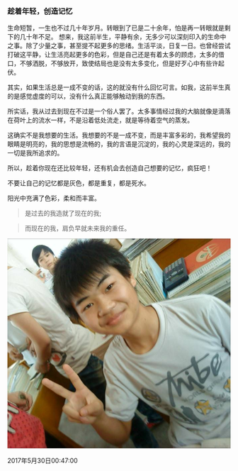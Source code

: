 ### 趁着年轻，创造记忆

生命短暂，一生也不过几十年岁月。转眼到了已是二十余年，怕是再一转眼就是剩下的几十年不足。
想来，我这前半生，平静有余，无多少可以深刻印入的生命中之事。除了少量之事，甚至提不起更多的思绪。生活平淡，日复一日。也曾经尝试打破这平静，让生活亮起更多的色彩，但是自己还是有着太多的顾虑，太多的借口，不够洒脱，不够放开，致使结局也是没有太多变化，但是好歹心中有些许起伏。

其实，如果生活总是一成不变的话，这的就没有什么回忆可言。如我，这前半生真的是感觉虚度的可以，没有什么真正能够触动到我的东西。

所实话，我从过去到现在不过是一个俗人罢了。太多事情经过我的大脑就像是滴落在荷叶上的流水一样，不是沿着低处流走，就是等待着空气的蒸发。

这确实不是我想要的生活。我想要的不是一成不变，而是丰富多彩的，我希望我的眼睛是明亮的，我的思想是流畅的，我的言语是沉淀的，我的心灵是深远的，我的一切是我所追求的。

所以，趁着你现在还比较年轻，还有机会去创造自己想要的记忆，疯狂吧！

不要让自己的记忆都是灰色，都是重复，都是死水。

阳光中充满了色彩，柔和而丰富。

> 是过去的我造就了现在的我;

> 而现在的我，肩负早就未来我的重任。

![](/assets/seniorschool.jpg)

2017年5月30日00:47:00
